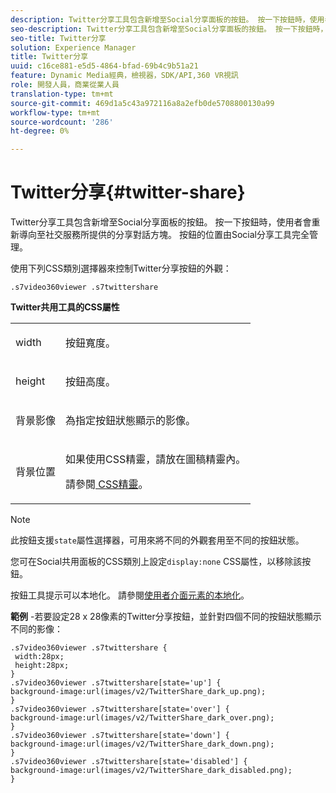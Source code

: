 ```yaml
---
description: Twitter分享工具包含新增至Social分享面板的按鈕。 按一下按鈕時，使用者會重新導向至社交服務所提供的分享對話方塊。 按鈕的位置由Social分享工具完全管理。
seo-description: Twitter分享工具包含新增至Social分享面板的按鈕。 按一下按鈕時，使用者會重新導向至社交服務所提供的分享對話方塊。 按鈕的位置由Social分享工具完全管理。
seo-title: Twitter分享
solution: Experience Manager
title: Twitter分享
uuid: c16ce881-e5d5-4864-bfad-69b4c9b51a21
feature: Dynamic Media經典，檢視器，SDK/API,360 VR視訊
role: 開發人員，商業從業人員
translation-type: tm+mt
source-git-commit: 469d1a5c43a972116a8a2efb0de5708800130a99
workflow-type: tm+mt
source-wordcount: '286'
ht-degree: 0%

---
```



# Twitter分享{#twitter-share}

Twitter分享工具包含新增至Social分享面板的按鈕。 按一下按鈕時，使用者會重新導向至社交服務所提供的分享對話方塊。 按鈕的位置由Social分享工具完全管理。

<!--<a id="section_ADDF98E91AF24F618289D1682A5FB13A"></a>-->

使用下列CSS類別選擇器來控制Twitter分享按鈕的外觀：

```
.s7video360viewer .s7twittershare
```

**Twitter共用工具的CSS屬性**

<table id="table_C48C56E696304C9BAFEE71BA9EA9A174"> 
 <tbody> 
  <tr> 
   <td colname="col1"> <p> <span class="codeph"> width </span> </p> </td> 
   <td colname="col2"> <p>按鈕寬度。 </p> </td> 
  </tr> 
  <tr> 
   <td colname="col1"> <p> <span class="codeph"> height </span> </p> </td> 
   <td colname="col2"> <p>按鈕高度。 </p> </td> 
  </tr> 
  <tr> 
   <td colname="col1"> <p> <span class="codeph"> 背景影像  </span> </p> </td> 
   <td colname="col2"> <p> 為指定按鈕狀態顯示的影像。 </p> </td> 
  </tr> 
  <tr> 
   <td colname="col1"> <p> <span class="codeph"> 背景位置  </span> </p> </td> 
   <td colname="col2"> <p> 如果使用CSS精靈，請放在圖稿精靈內。 </p> <p>請參閱<a href="../../../c-html5-aem-asset-viewers/c-html5-aem-video360/c-html5-aem-video360-customizingviewer/c-html5-aem-video360-customizingviewer.md#section-9b6d8d601cb441d08214dada7bb4eddc" format="dita" scope="local"> CSS精靈</a>。 </p> </td> 
  </tr> 
 </tbody> 
</table>

>[!NOTE]
>
>此按鈕支援`state`屬性選擇器，可用來將不同的外觀套用至不同的按鈕狀態。

您可在Social共用面板的CSS類別上設定`display:none` CSS屬性，以移除該按鈕。

按鈕工具提示可以本地化。 請參閱[使用者介面元素的本地化](../../../c-html5-aem-asset-viewers/c-html5-aem-video360/c-html5-aem-video360-localization.md#concept-16262b8096474d6c9c018c3e99110dd1)。

**範例** -若要設定28 x 28像素的Twitter分享按鈕，並針對四個不同的按鈕狀態顯示不同的影像：

```
.s7video360viewer .s7twittershare { 
 width:28px; 
 height:28px; 
} 
.s7video360viewer .s7twittershare[state='up'] { 
background-image:url(images/v2/TwitterShare_dark_up.png); 
} 
.s7video360viewer .s7twittershare[state='over'] { 
background-image:url(images/v2/TwitterShare_dark_over.png); 
} 
.s7video360viewer .s7twittershare[state='down'] { 
background-image:url(images/v2/TwitterShare_dark_down.png); 
} 
.s7video360viewer .s7twittershare[state='disabled'] { 
background-image:url(images/v2/TwitterShare_dark_disabled.png); 
}
```

